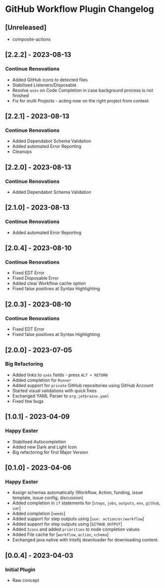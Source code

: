 <!-- Keep a Changelog guide -> https://keepachangelog.com -->

# GitHub Workflow Plugin Changelog

## [Unreleased]

- composite-actions

## [2.2.2] - 2023-08-13

### Continue Renovations

- Added GitHub icons to detected files
- Stabilised Listeners/Disposable
- Resolve `uses` on Code Completion in case background process is not finished
- Fix for multi Projects - acting now on the right project from context

## [2.2.1] - 2023-08-13

### Continue Renovations

- Added Dependabot Schema Validation
- Added automated Error Reporting
- Cleanups

## [2.2.0] - 2023-08-13

### Continue Renovations

- Added Dependabot Schema Validation

## [2.1.0] - 2023-08-13

### Continue Renovations

- Added automated Error Reporting

## [2.0.4] - 2023-08-10

### Continue Renovations

- Fixed EDT Error
- Fixed Disposable Error
- Added clear Workflow cache option
- Fixed false positives at Syntax Highlighting

## [2.0.3] - 2023-08-10

### Continue Renovations

- Fixed EDT Error
- Fixed false positives at Syntax Highlighting

## [2.0.0] - 2023-07-05

### Big Refactoring

- Added links to `uses` fields - press `ALT + RETURN`
- Added completion for `Runner`
- Added support for `private` GitHub repositories using GitHub Account
- Started visual validations with quick fixes
- Exchanged YAML Parser to `org.jetbrains.yaml`
- Fixed few bugs

## [1.0.1] - 2023-04-09

### Happy Easter

- Stabilised Autocompletion
- Added new Dark and Light Icon
- Big refactoring for first Major Version

## [0.1.0] - 2023-04-06

### Happy Easter

- Assign schemas automatically (Workflow, Action, funding, issue template, issue config, discussion)
- Added completion in `if` statements for [`steps`, `jobs`, `outputs`, `env`, `github`, `var`]
- Added completion  [`needs`]
- Added support for step outputs using  [`use: action/or/workflow`]
- Added support for step outputs using  [`GITHUB_OUTPUT`]
- Added `Icons` and added `priorities` to node completion values
- Added File cache for [`workflow`, `action`, `schema`]
- Exchanged java native with Intellij downloader for downloading content.

## [0.0.4] - 2023-04-03

### Initial Plugin

- Raw concept
